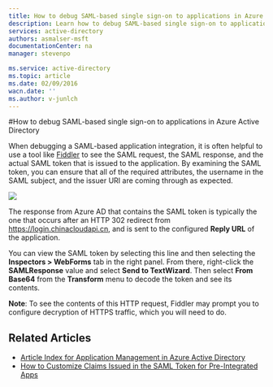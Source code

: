 ```yaml
---
title: How to debug SAML-based single sign-on to applications in Azure Active Directory | Azure
description: Learn how to debug SAML-based single sign-on to applications in Azure Active Directory 
services: active-directory
authors: asmalser-msft
documentationCenter: na
manager: stevenpo

ms.service: active-directory
ms.topic: article
ms.date: 02/09/2016
wacn.date: ''
ms.author: v-junlch
---
```


#How to debug SAML-based single sign-on to applications in Azure Active Directory

When debugging a SAML-based application integration, it is often helpful to use a tool like [Fiddler](http://www.telerik.com/fiddler) to see the SAML request, the SAML response, and the actual SAML token that is issued to the application. By examining the SAML token, you can ensure that all of the required attributes, the username in the SAML subject, and the issuer URI are coming through as expected.

![][1]

The response from Azure AD that contains the SAML token is typically the one that occurs after an HTTP 302 redirect from https://login.chinacloudapi.cn, and is sent to the configured **Reply URL** of the application. 

You can view the SAML token by selecting this line and then selecting the **Inspectors > WebForms** tab in the right panel. From there, right-click the **SAMLResponse** value and select **Send to TextWizard**. Then select **From Base64** from the **Transform** menu to decode the token and see its contents.

**Note**: To see the contents of this HTTP request, Fiddler may prompt you to configure decryption of HTTPS traffic, which you will need to do.

## Related Articles

- [Article Index for Application Management in Azure Active Directory](../active-directory-apps-index.md)
- [How to Customize Claims Issued in the SAML Token for Pre-Integrated Apps](./active-directory-saml-claims-customization.md)

<!--Image references-->
[1]: ./media/active-directory-saml-debugging/fiddler.png

